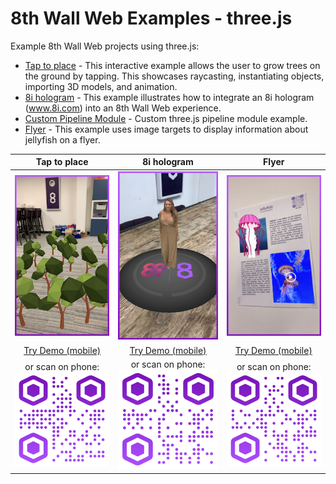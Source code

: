 # 8th Wall Web Examples - three.js

Example 8th Wall Web projects using three.js:

* [Tap to place](https://github.com/8thwall/web/tree/master/examples/threejs/placeground) - This interactive example allows the user to grow trees on the ground by tapping. This showcases raycasting, instantiating objects, importing 3D models, and animation.
* [8i hologram](https://github.com/8thwall/web/tree/master/examples/threejs/8i-hologram) - This example illustrates how to integrate an 8i hologram (www.8i.com) into an 8th Wall Web experience.
* [Custom Pipeline Module](https://github.com/8thwall/web/tree/master/examples/threejs/custom-pipeline-module) - Custom three.js pipeline module example.
* [Flyer](https://github.com/8thwall/web/tree/master/examples/threejs/flyer) - This example uses image targets to display information about jellyfish on a flyer.

Tap to place | 8i hologram | Flyer
:----------: | :---------: | :---:
![tapplace-threejs-screenshot](../../images/screenshot-tap.jpg) | ![8i-threejs-screenshot](../../images/screenshot-8i.jpg) | ![threejs-flyer-screenshot](../../images/screenshot-flyer.jpg)
[Try Demo (mobile)](https://templates.8thwall.app/placeground-threejs) | [Try Demo (mobile)](https://templates.8thwall.app/hologram-8i-threejs) | [Try Demo (mobile)](https://templates.8thwall.app/flyer-threejs)
or scan on phone:<br> ![QR1](../../images/qr-threejs-placeground.png) | or scan on phone:<br> ![QR2](../../images/qr-threejs-8i.png) | or scan on phone:<br> ![QR3](../../images/qr-threejs-flyer.png)
